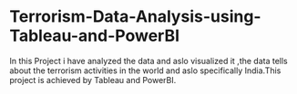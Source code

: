 # Terrorism-Data-Analysis-using-Tableau-and-PowerBI
In this Project i have analyzed the data and aslo visualized it ,the data tells about the terrorism activities in the world and aslo specifically India.This project is achieved by Tableau and PowerBI.
